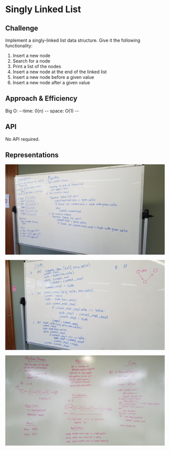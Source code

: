 # Singly Linked List


## Challenge
Implement a singly-linked list data structure. Give it the following functionality:
1. Insert a new node
2. Search for a node
3. Print a list of the nodes
4. Insert a new node at the end of the linked list
5. Insert a new node before a given value
6. Insert a new node after a given value

## Approach & Efficiency
Big O:  --time: 0(n) -- space: O(1) --

## API
No API required.

## Representations

![ll_insertions1](https://github.com/EvyHaan/data-structures-and-algorithms/blob/master/code-challenges/python401/linked_list/assets/ll_insertions1.jpg)

![ll_insertions2](https://github.com/EvyHaan/data-structures-and-algorithms/blob/master/code-challenges/python401/linked_list/assets/ll_insertions2.jpg)

![ll_kth_from_end](https://github.com/EvyHaan/data-structures-and-algorithms/blob/master/code-challenges/python401/linked_list/assets/ll_kth_from_end.jpg)